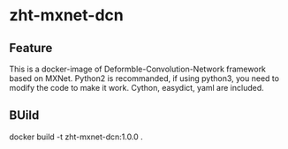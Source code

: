 # zht-mxnet-dcn

## Feature
This is a docker-image of Deformble-Convolution-Network framework based on MXNet. Python2 is recommanded, if using python3, you need to modify the code to make it work. Cython, easydict, yaml are included.

## BUild
docker build -t zht-mxnet-dcn:1.0.0 .
